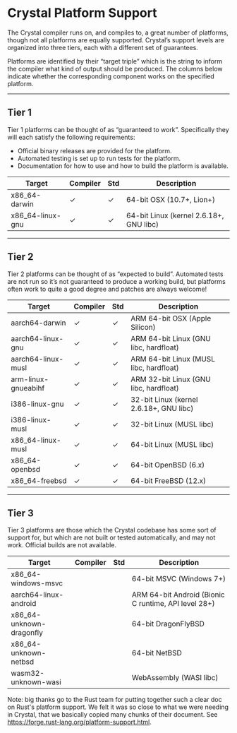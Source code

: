 # Crystal Platform Support

The Crystal compiler runs on, and compiles to, a great number of platforms, though not all platforms are equally supported. Crystal’s support levels are organized into three tiers, each with a different set of guarantees.

Platforms are identified by their “target triple” which is the string to inform the compiler what kind of output should be produced. The columns below indicate whether the corresponding component works on the specified platform.

***

## Tier 1

Tier 1 platforms can be thought of as “guaranteed to work”. Specifically they will each satisfy the following requirements:

* Official binary releases are provided for the platform.
* Automated testing is set up to run tests for the platform.
* Documentation for how to use and how to build the platform is available.

| Target | Compiler | Std | Description |
| ------ | -------- | --- | ----------- |
| x86_64-darwin | ✓ | ✓ | 64-bit OSX (10.7+, Lion+) |
| x86_64-linux-gnu | ✓ | ✓ | 64-bit Linux (kernel 2.6.18+, GNU libc) |

***

## Tier 2

Tier 2 platforms can be thought of as “expected to build”. Automated tests are not run so it’s not guaranteed to produce a working build, but platforms often work to quite a good degree and patches are always welcome!

| Target | Compiler | Std | Description |
| ------ | -------- | --- | ----------- |
| aarch64-darwin | ✓ | ✓ | ARM 64-bit OSX (Apple Silicon) |
| aarch64-linux-gnu | ✓ | ✓ | ARM 64-bit Linux (GNU libc, hardfloat) |
| aarch64-linux-musl | ✓ | ✓ | ARM 64-bit Linux (MUSL libc, hardfloat) |
| arm-linux-gnueabihf | ✓ | ✓ | ARM 32-bit Linux (GNU libc, hardfloat) |
| i386-linux-gnu | ✓ | ✓ | 32-bit Linux (kernel 2.6.18+, GNU libc) |
| i386-linux-musl | ✓ | ✓ | 32-bit Linux (MUSL libc) |
| x86_64-linux-musl | ✓ | ✓ | 64-bit Linux (MUSL libc) |
| x86_64-openbsd | ✓ | ✓ | 64-bit OpenBSD (6.x) |
| x86_64-freebsd | ✓ | ✓ | 64-bit FreeBSD (12.x) |

***

## Tier 3

Tier 3 platforms are those which the Crystal codebase has some sort of support for, but which are not built or tested automatically, and may not work. Official builds are not available.

| Target | Compiler | Std | Description |
| ------ | -------- | --- | ----------- |
| x86_64-windows-msvc |  |  | 64-bit MSVC (Windows 7+) |
| aarch64-linux-android |  |  | ARM 64-bit Android (Bionic C runtime, API level 28+) |
| x86_64-unknown-dragonfly | | | 64-bit DragonFlyBSD |
| x86_64-unknown-netbsd | | | 64-bit NetBSD |
| wasm32-unknown-wasi | | | WebAssembly (WASI libc) |

Note: big thanks go to the Rust team for putting together such a clear doc on Rust's platform support. We felt it was so close to what we were needing in Crystal, that we basically copied many chunks of their document. See https://forge.rust-lang.org/platform-support.html.
